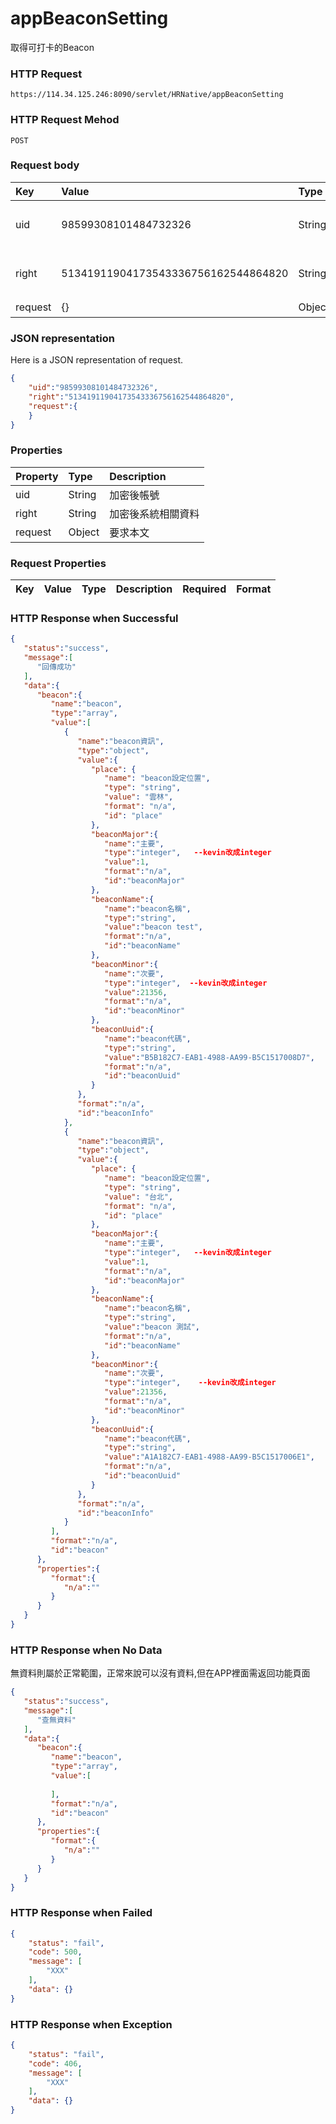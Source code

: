 # appBeaconSetting
取得可打卡的Beacon

### HTTP Request
```
https://114.34.125.246:8090/servlet/HRNative/appBeaconSetting
```

### HTTP Request Mehod
```
POST
```

### Request body
| Key | Value | Type | Description |
|:----------|:-------------|:-----|:------------|
| uid | 98599308101484732326 | String | 需透過appLogin取得
| right | 51341911904173543336756162544864820 | String | 需透過appLogin取得 |
| request | {} | Object | 查詢條件

### JSON representation
Here is a JSON representation of request.
```json
{
    "uid":"98599308101484732326",
    "right":"51341911904173543336756162544864820",
    "request":{
    }
}
```

### Properties
| Property | Type | Description |
|:---------|:-----|:------------|
| uid   | String | 加密後帳號 |
| right | String | 加密後系統相關資料 |
| request | Object | 要求本文 |

### Request Properties
| Key | Value | Type | Description | Required | Format |
|:----------|:-------------|:-----|:------------|:------------|:------------|


### HTTP Response when Successful
```json
{
   "status":"success",
   "message":[
      "回傳成功"
   ],
   "data":{
      "beacon":{
         "name":"beacon",
         "type":"array",
         "value":[
            {
               "name":"beacon資訊",
               "type":"object",
               "value":{
                  "place": {
                     "name": "beacon設定位置",
                     "type": "string",
                     "value": "雲林",
                     "format": "n/a",
                     "id": "place"
                  },
                  "beaconMajor":{
                     "name":"主要",
                     "type":"integer",   --kevin改成integer
                     "value":1,
                     "format":"n/a",
                     "id":"beaconMajor"
                  },
                  "beaconName":{
                     "name":"beacon名稱",
                     "type":"string",
                     "value":"beacon test",
                     "format":"n/a",
                     "id":"beaconName"
                  },
                  "beaconMinor":{
                     "name":"次要",
                     "type":"integer",  --kevin改成integer
                     "value":21356,
                     "format":"n/a",
                     "id":"beaconMinor"
                  },
                  "beaconUuid":{
                     "name":"beacon代碼",
                     "type":"string",
                     "value":"B5B182C7-EAB1-4988-AA99-B5C1517008D7",
                     "format":"n/a",
                     "id":"beaconUuid"
                  }
               },
               "format":"n/a",
               "id":"beaconInfo"
            },
            {
               "name":"beacon資訊",
               "type":"object",
               "value":{
                  "place": {
                     "name": "beacon設定位置",
                     "type": "string",
                     "value": "台北",
                     "format": "n/a",
                     "id": "place"
                  },
                  "beaconMajor":{
                     "name":"主要",
                     "type":"integer",   --kevin改成integer
                     "value":1,
                     "format":"n/a",
                     "id":"beaconMajor"
                  },
                  "beaconName":{
                     "name":"beacon名稱",
                     "type":"string",
                     "value":"beacon 測試",
                     "format":"n/a",
                     "id":"beaconName"
                  },
                  "beaconMinor":{
                     "name":"次要",
                     "type":"integer",    --kevin改成integer
                     "value":21356,
                     "format":"n/a",
                     "id":"beaconMinor"
                  },
                  "beaconUuid":{
                     "name":"beacon代碼",
                     "type":"string",
                     "value":"A1A182C7-EAB1-4988-AA99-B5C1517006E1",
                     "format":"n/a",
                     "id":"beaconUuid"
                  }
               },
               "format":"n/a",
               "id":"beaconInfo"
            }
         ],
         "format":"n/a",
         "id":"beacon"
      },
      "properties":{
         "format":{
            "n/a":""
         }
      }
   }
}
```

### HTTP Response when No Data 
無資料則屬於正常範圍，正常來說可以沒有資料,但在APP裡面需返回功能頁面
```json
{
   "status":"success",
   "message":[
      "查無資料"
   ],
   "data":{
      "beacon":{
         "name":"beacon",
         "type":"array",
         "value":[
            
         ],
         "format":"n/a",
         "id":"beacon"
      },
      "properties":{
         "format":{
            "n/a":""
         }
      }
   }
}
```

### HTTP Response when Failed
```json
{
    "status": "fail",
    "code": 500,
    "message": [
        "XXX"
    ],
    "data": {}
}
```

### HTTP Response when Exception
```json
{
    "status": "fail",
    "code": 406,
    "message": [
        "XXX"
    ],
    "data": {}
}
```
